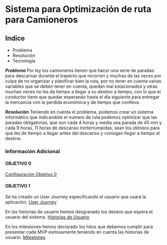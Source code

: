# Sistema para Optimización de ruta para Camioneros

## Indice

- Problema
- Resolución
- Tecnología

***Problema***
Por ley los camioneros tienen que hacer una serie de paradas para descansar durante el trayecto que recorren y muchas de las veces por culpa de no organizar y planificar bien la ruta, por no tener en cuenta varias variables que se deben tener en cuenta, quedan mal estacionados y otras muchas veces no les da tiempo a llegar a su destino a tiempo, con lo que el conductor tiene que quedar esperando hasta el día siguiente para entregar la mercancia con la perdida económica y de tiempo que conlleva.

***Resolución***
Teniendo en cuenta el problema, podemos crear un sistema informático que indicandole el numero de ruta podemos optimizar que las paradas obligatorias, que son cada 4 horas y media una parada de 45 min y cada 9 horas, 11 horas de descanso ininterrumpidas, sean los idóneos para que les de tiempo a llegar antes del descanso y consigan llegar a tiempo al destino.


### Información Adicional

#### OBJETIVO 0
[Configuración Objetivo 0](objetivo0.md)

#### OBJETIVO 1
Se ha creado un User Journey especificando el usuario que usará la aplicación.
[User Journey](docs/user_journey.md)

En las historias de usuario hemos desgranado los deseos que espera el usuario del sistema.
[Historias de Usuario](docs/historias_de_usuario.md)

En los milestones hemos declarado los hitos que debemos cumplir para presentar cada MVP exitosamente teniendo en cuenta las historias de usuario.
[Milestones](docs/milestones.md)